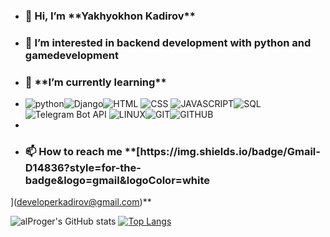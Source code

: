 - <h3>👋 Hi, I’m **Yakhyokhon Kadirov**</h3>
- <h3>👀 I’m interested in backend development with python and gamedevelopment </h3>
- <h3>🌱 **I’m currently learning**</h3> 
- ![python](https://img.shields.io/badge/Python-FFD43B?style=for-the-badge&logo=python&logoColor=darkgreen)![Django](https://img.shields.io/badge/Django-092E20?style=for-the-badge&logo=django&logoColor=green)![HTML](https://img.shields.io/badge/HTML5-E34F26?style=for-the-badge&logo=html5&logoColor=white) ![CSS](https://img.shields.io/badge/CSS3-1572B6?style=for-the-badge&logo=css3&logoColor=white) ![JAVASCRIPT](https://img.shields.io/badge/JavaScript-323330?style=for-the-badge&logo=javascript&logoColor=F7DF1E)![SQL](https://img.shields.io/badge/MySQL-00000F?style=for-the-badge&logo=mysql&logoColor=white) ![Telegram Bot API](https://img.shields.io/badge/Telegram-2CA5E0?style=for-the-badge&logo=telegram&logoColor=white) ![LINUX](https://img.shields.io/badge/Ubuntu-E95420?style=for-the-badge&logo=ubuntu&logoColor=white)![GIT](https://img.shields.io/badge/Git-F05032?style=for-the-badge&logo=git&logoColor=white)![GITHUB](https://img.shields.io/badge/GitHub-100000?style=for-the-badge&logo=github&logoColor=white)
- 
- <h3>📫 How to reach me **[https://img.shields.io/badge/Gmail-D14836?style=for-the-badge&logo=gmail&logoColor=white
](developerkadirov@gmail.com)**</h3>



![alProger's GitHub stats](https://github-readme-stats.vercel.app/api?username=alproger&show_icons=true&theme=dark) 
[![Top Langs](https://github-readme-stats.vercel.app/api/top-langs/?username=alproger&layout=compact)](https://github.com/alproger/github-readme-stats)


